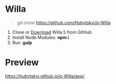 # Willa

> git clone https://github.com/Hubytskyi/p-Willa

1. Clone or [Download](https://github.com/Hubytskyi/p-Willa/archive/master.zip) Willa 5 from GitHub
2. Install Node Modules: **npm i**
3. Run: **gulp**

# Preview

https://hubytskyi.github.io/p-Willa/app/
